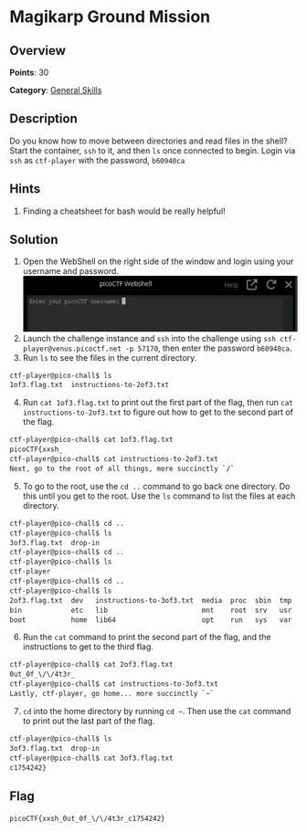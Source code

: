 # Magikarp Ground Mission

## Overview

**Points**: 30

**Category**: [General Skills](../)

## Description

Do you know how to move between directories and read files in the shell? Start the container, `ssh` to it, and then `ls` once connected to begin. Login via `ssh` as `ctf-player` with the password, `b60940ca`

## Hints

1. Finding a cheatsheet for bash would be really helpful!

## Solution

1. Open the WebShell on the right side of the window and login using your username and password.
![webshell](webshell.png)
2. Launch the challenge instance and `ssh` into the challenge using `ssh ctf-player@venus.picoctf.net -p 57170`, then enter the password `b60940ca`.
3. Run `ls` to see the files in the current directory.
```sh
ctf-player@pico-chall$ ls
1of3.flag.txt  instructions-to-2of3.txt
```
4. Run `cat 1of3.flag.txt` to print out the first part of the flag, then run `cat instructions-to-2of3.txt` to figure out how to get to the second part of the flag.
```sh
ctf-player@pico-chall$ cat 1of3.flag.txt 
picoCTF{xxsh_
ctf-player@pico-chall$ cat instructions-to-2of3.txt 
Next, go to the root of all things, more succinctly `/`
```
5. To go to the root, use the `cd ..` command to go back one directory. Do this until you get to the root. Use the `ls` command to list the files at each directory.
```sh
ctf-player@pico-chall$ cd ..
ctf-player@pico-chall$ ls
3of3.flag.txt  drop-in
ctf-player@pico-chall$ cd ..
ctf-player@pico-chall$ ls 
ctf-player
ctf-player@pico-chall$ cd ..
ctf-player@pico-chall$ ls
2of3.flag.txt  dev   instructions-to-3of3.txt  media  proc  sbin  tmp
bin            etc   lib                       mnt    root  srv   usr
boot           home  lib64                     opt    run   sys   var
```
6. Run the `cat` command to print the second part of the flag, and the instructions to get to the third flag.
```sh
ctf-player@pico-chall$ cat 2of3.flag.txt 
0ut_0f_\/\/4t3r_
ctf-player@pico-chall$ cat instructions-to-3of3.txt 
Lastly, ctf-player, go home... more succinctly `~`
```
7. `cd` into the home directory by running `cd ~`. Then use the `cat` command to print out the last part of the flag.
```sh
ctf-player@pico-chall$ ls
3of3.flag.txt  drop-in
ctf-player@pico-chall$ cat 3of3.flag.txt 
c1754242}
```

## Flag

`picoCTF{xxsh_0ut_0f_\/\/4t3r_c1754242}`
